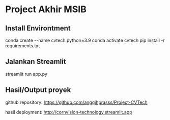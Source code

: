 # Project Akhir MSIB
## Install Environtment
conda create --name cvtech python=3.9
conda activate cvtech
pip install -r requirements.txt

## Jalankan Streamlit
streamlit run app.py

## Hasil/Output proyek
github repository: https://github.com/anggihprasss/Project-CVTech

hasil deployment: http://cornvision-technology.streamlit.app
